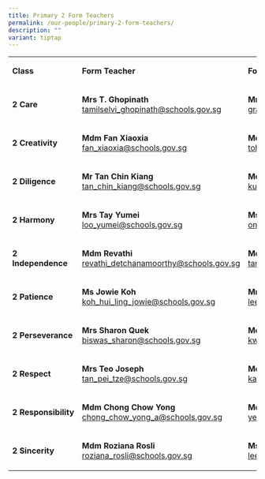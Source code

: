 ```yaml
---
title: Primary 2 Form Teachers
permalink: /our-people/primary-2-form-teachers/
description: ""
variant: tiptap
---
```

<table style="minWidth: 75px">
<colgroup>
<col>
<col>
<col>
</colgroup>
<tbody>
<tr>
<td rowspan="1" colspan="1">
<p><strong>Class</strong>
</p>
</td>
<td rowspan="1" colspan="1">
<p><strong>Form Teacher</strong>
</p>
</td>
<td rowspan="1" colspan="1">
<p><strong>Form Teacher</strong>
</p>
</td>
</tr>
<tr>
<td rowspan="1" colspan="1">
<p><strong>2 Care</strong>
</p>
</td>
<td rowspan="1" colspan="1">
<p><strong>Mrs T. Ghopinath</strong>
<br><a href="mailto:tamilselvi_ghopinath@schools.gov.sg" rel="noopener noreferrer nofollow" target="_blank"><u>tamilselvi_ghopinath@schools.gov.sg</u></a>
</p>
</td>
<td rowspan="1" colspan="1">
<p><strong>Mrs Grace Chua</strong>
<br><a href="mailto:grace_leong_siew_inn@schools.gov.sg" rel="noopener noreferrer nofollow" target="_blank"><u>grace_leong_siew_inn@schools.gov.sg</u></a>
</p>
</td>
</tr>
<tr>
<td rowspan="1" colspan="1">
<p><strong>2 Creativity</strong>
</p>
</td>
<td rowspan="1" colspan="1">
<p><strong>Mdm Fan Xiaoxia<a href="mailto:fan_xiaoxia@schools.gov.sg" rel="noopener noreferrer nofollow" target="_blank"><br></a></strong>
<a href="mailto:fan_xiaoxia@schools.gov.sg" rel="noopener noreferrer nofollow" target="_blank"><u>fan_xiaoxia@schools.gov.sg</u>
</a>
</p>
</td>
<td rowspan="1" colspan="1">
<p><strong>Mdm Toh Zi Ai<a href="mailto:toh_zi_ai@schools.gov.sg" rel="noopener noreferrer nofollow" target="_blank"><br></a></strong>
<a href="mailto:toh_zi_ai@schools.gov.sg" rel="noopener noreferrer nofollow" target="_blank"><u>toh_zi_ai@schools.gov.sg</u>
</a>
</p>
</td>
</tr>
<tr>
<td rowspan="1" colspan="1">
<p><strong>2 Diligence</strong>
</p>
</td>
<td rowspan="1" colspan="1">
<p><strong>Mr Tan Chin Kiang<a href="mailto:tan_chin_kiang@schools.gov.sg" rel="noopener noreferrer nofollow" target="_blank"><br></a></strong>
<a href="mailto:tan_chin_kiang@schools.gov.sg" rel="noopener noreferrer nofollow" target="_blank"><u>tan_chin_kiang@schools.gov.sg</u>
</a>
</p>
</td>
<td rowspan="1" colspan="1">
<p><strong>Mdm Kun Swee Bin<a href="mailto:kun_swee_bin@schools.gov.sg" rel="noopener noreferrer nofollow" target="_blank"><br></a></strong>
<a href="mailto:kun_swee_bin@schools.gov.sg" rel="noopener noreferrer nofollow" target="_blank"><u>kun_swee_bin@schools.gov.sg</u>
</a>
</p>
</td>
</tr>
<tr>
<td rowspan="1" colspan="1">
<p><strong>2 Harmony</strong>
</p>
</td>
<td rowspan="1" colspan="1">
<p><strong>Mrs Tay Yumei<br></strong><a href="mailto:loo_yumei@schools.gov.sg" rel="noopener noreferrer nofollow" target="_blank"><u>loo_yumei@schools.gov.sg</u></a>
</p>
</td>
<td rowspan="1" colspan="1">
<p><strong>Ms Ong Lay San<a href="mailto:ong_lay_san@schools.gov.sg" rel="noopener noreferrer nofollow" target="_blank"><br></a></strong>
<a href="mailto:ong_lay_san@schools.gov.sg" rel="noopener noreferrer nofollow" target="_blank"><u>ong_lay_san@schools.gov.sg</u>
</a>
</p>
</td>
</tr>
<tr>
<td rowspan="1" colspan="1">
<p><strong>2 Independence</strong>
</p>
</td>
<td rowspan="1" colspan="1">
<p><strong>Mdm Revathi<a href="mailto:revathi_detchanamoorthy@schools.gov.sg" rel="noopener noreferrer nofollow" target="_blank"><br></a></strong>
<a href="mailto:revathi_detchanamoorthy@schools.gov.sg" rel="noopener noreferrer nofollow" target="_blank"><u>revathi_detchanamoorthy@schools.gov.sg</u>
</a>
</p>
</td>
<td rowspan="1" colspan="1">
<p><strong>Mdm Tan Wee Bee<a href="mailto:tan_wee_bee@schools.gov.sg" rel="noopener noreferrer nofollow" target="_blank"><br></a></strong>
<a href="mailto:tan_wee_bee@schools.gov.sg" rel="noopener noreferrer nofollow" target="_blank"><u>tan_wee_bee@schools.gov.sg</u>
</a>
</p>
</td>
</tr>
<tr>
<td rowspan="1" colspan="1">
<p><strong>2&nbsp;Patience</strong>
</p>
</td>
<td rowspan="1" colspan="1">
<p><strong>Ms Jowie Koh</strong><a href="mailto:koh_hui_ling_jowie@schools.gov.sg" rel="noopener noreferrer nofollow" target="_blank"><br><u>koh_hui_ling_jowie@schools.gov.sg</u></a>
</p>
</td>
<td rowspan="1" colspan="1">
<p><strong>Mr Lee Kian Huat<a href="mailto:lee_kian_huat@schools.gov.sg" rel="noopener noreferrer nofollow" target="_blank"><br></a></strong>
<a href="mailto:lee_kian_huat@schools.gov.sg" rel="noopener noreferrer nofollow" target="_blank"><u>lee_kian_huat@schools.gov.sg</u>
</a>
</p>
</td>
</tr>
<tr>
<td rowspan="1" colspan="1">
<p><strong>2 Perseverance</strong>
</p>
</td>
<td rowspan="1" colspan="1">
<p><strong>Mrs Sharon Quek<a href="mailto:biswas_sharon@schools.gov.sg" rel="noopener noreferrer nofollow" target="_blank"><br></a></strong>
<a href="mailto:biswas_sharon@schools.gov.sg" rel="noopener noreferrer nofollow" target="_blank"><u>biswas_sharon@schools.gov.sg</u>
</a>
</p>
</td>
<td rowspan="1" colspan="1">
<p><strong>Mdm Klera Kwa<a href="mailto:kwa_wei_hong@schools.gov.sg" rel="noopener noreferrer nofollow" target="_blank"><br></a></strong>
<a href="mailto:kwa_wei_hong@schools.gov.sg" rel="noopener noreferrer nofollow" target="_blank"><u>kwa_wei_hong@schools.gov.sg</u>
</a>
</p>
</td>
</tr>
<tr>
<td rowspan="1" colspan="1">
<p><strong>2 Respect</strong>
</p>
</td>
<td rowspan="1" colspan="1">
<p><strong>Mrs Teo Joseph<a href="mailto:tan_pei_tze@schools.gov.sg" rel="noopener noreferrer nofollow" target="_blank"><br></a></strong>
<a href="mailto:tan_pei_tze@schools.gov.sg" rel="noopener noreferrer nofollow" target="_blank"><u>tan_pei_tze@schools.gov.sg</u>
</a>
</p>
</td>
<td rowspan="1" colspan="1">
<p><strong>Mdm Kandy Heng<a href="mailto:kandy_heng@schools.gov.sg" rel="noopener noreferrer nofollow" target="_blank"><br></a></strong>
<a href="mailto:kandy_heng@schools.gov.sg" rel="noopener noreferrer nofollow" target="_blank"><u>kandy_heng@schools.gov.sg</u>
</a>
</p>
</td>
</tr>
<tr>
<td rowspan="1" colspan="1">
<p><strong>2&nbsp;Responsibility</strong>
</p>
</td>
<td rowspan="1" colspan="1">
<p><strong>Mdm Chong Chow Yong<a href="mailto:chong_chow_yong_a@schools.gov.sg" rel="noopener noreferrer nofollow" target="_blank"><br></a></strong>
<a href="mailto:chong_chow_yong_a@schools.gov.sg" rel="noopener noreferrer nofollow" target="_blank"><u>chong_chow_yong_a@schools.gov.sg</u>
</a>
</p>
</td>
<td rowspan="1" colspan="1">
<p><strong>Mdm Yeo Yee Teng<a href="mailto:yeo_yee_teng@schools.gov.sg" rel="noopener noreferrer nofollow" target="_blank"><br></a></strong>
<a href="mailto:yeo_yee_teng@schools.gov.sg" rel="noopener noreferrer nofollow" target="_blank"><u>yeo_yee_teng@schools.gov.sg</u>
</a>
</p>
</td>
</tr>
<tr>
<td rowspan="1" colspan="1">
<p><strong>2 Sincerity</strong>
</p>
</td>
<td rowspan="1" colspan="1">
<p><strong>Mdm Roziana Rosli<a href="mailto:roziana_rosli@schools.gov.sg" rel="noopener noreferrer nofollow" target="_blank"><br></a></strong>
<a href="mailto:roziana_rosli@schools.gov.sg" rel="noopener noreferrer nofollow" target="_blank"><u>roziana_rosli@schools.gov.sg</u>
</a>
</p>
</td>
<td rowspan="1" colspan="1">
<p><strong>Ms Edwina Lee<a href="mailto:lee_edwina@schools.gov.sg" rel="noopener noreferrer nofollow" target="_blank"><br></a></strong>
<a href="mailto:lee_edwina@schools.gov.sg" rel="noopener noreferrer nofollow" target="_blank"><u>lee_edwina@schools.gov.sg</u>
</a>
</p>
</td>
</tr>
</tbody>
</table>
<p></p>